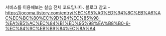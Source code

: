 서비스를 이용해보는 실습 전체 코드입니다.
블로그 참고 - https://jocoma.tistory.com/entry/%EC%95%A0%ED%94%8C%EB%A6%AC%EC%BC%80%EC%9D%B4%EC%85%98-%EA%B5%AC%EC%84%B1%ED%95%98%EA%B8%B0-6-%EC%84%9C%EB%B9%84%EC%8A%A4
